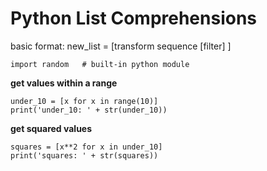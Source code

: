 # Python List Comprehensions
basic format: new_list = [transform sequence [filter] ]
```
import random   # built-in python module
```

**get values within a range**
```
under_10 = [x for x in range(10)]
print('under_10: ' + str(under_10))
```
**get squared values**
```
squares = [x**2 for x in under_10]
print('squares: ' + str(squares))
```
